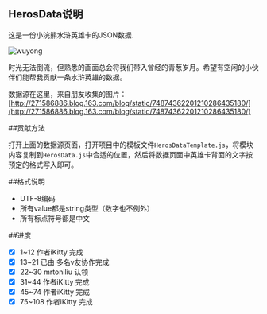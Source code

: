 ## HerosData说明

这是一份小浣熊水浒英雄卡的JSON数据.

![wuyong](http://img3.ph.126.net/BfCUZsygC99a8yh84WUEXQ==/6598070322237727093.jpg)

时光无法倒流，但熟悉的画面总会将我们带入曾经的青葱岁月。希望有空闲的小伙伴们能帮我贡献一条水浒英雄的数据。

数据源在这里，来自朋友收集的图片：
[http://271586886.blog.163.com/blog/static/74874362201210286435180/](http://271586886.blog.163.com/blog/static/74874362201210286435180/)

##贡献方法

打开上面的数据源页面，打开项目中的模板文件`HerosDataTemplate.js`，将模块内容复制到`HerosData.js`中合适的位置，然后将数据页面中英雄卡背面的文字按预定的格式写入即可。

##格式说明

- UTF-8编码
- 所有value都是string类型（数字也不例外）
- 所有标点符号都是中文

##进度

- [x] 1~12 作者iKitty 完成
- [x] 13~21 已由 多名v友协作完成
- [x] 22~30 mrtoniliu 认领
- [x] 31~44 作者iKitty 完成
- [x] 45~74 作者iKitty 完成
- [x] 75~108 作者iKitty 完成
